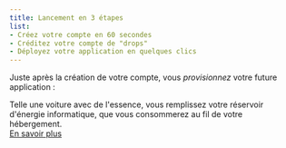 ```yaml
---
title: Lancement en 3 étapes 
list:
- Créez votre compte en 60 secondes
- Créditez votre compte de "drops"
- Déployez votre application en quelques clics
---
```

Juste après la création de votre compte, vous _provisionnez_ votre future application&nbsp;:

Telle une voiture avec de l'essence, vous remplissez votre réservoir d'énergie informatique, que vous consommerez au fil de votre hébergement.  
<a href="./the-cloud/solution/controlled-consumption.html">En savoir plus</a>